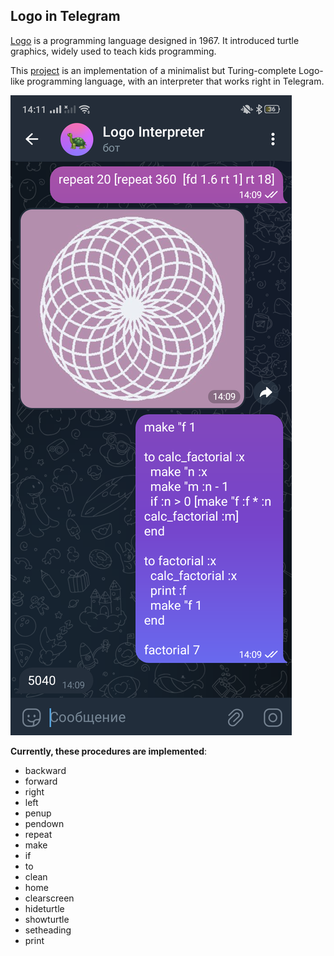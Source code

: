 ## Logo in Telegram

[Logo](https://en.wikipedia.org/wiki/Logo_(programming_language)) is a programming language designed in 1967. It introduced turtle graphics, widely used to teach kids programming.

This [project](https://t.me/llogo_interpreter_bot) is an implementation of a minimalist but Turing-complete Logo-like programming language, with an interpreter that works right in Telegram.

![Demo screenshot](./demo_screenshot.png "Demo Screenshot")

**Currently, these procedures are implemented**:
 - backward
 - forward
 - right
 - left
 - penup
 - pendown
 - repeat
 - make
 - if
 - to
 - clean
 - home
 - clearscreen
 - hideturtle
 - showturtle
 - setheading
 - print
